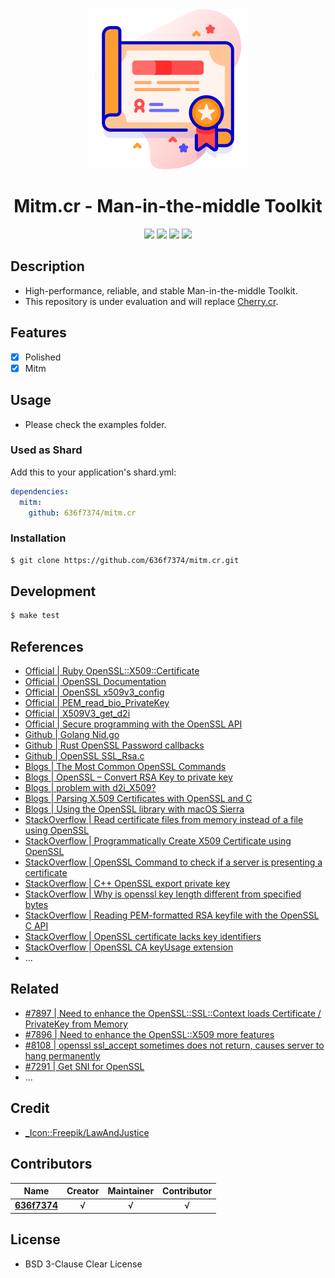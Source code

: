 <div align = "center"><img src="images/icon.png" width="256" height="256" /></div>

<div align = "center">
  <h1>Mitm.cr - Man-in-the-middle Toolkit</h1>
</div>

<p align="center">
  <a href="https://crystal-lang.org">
    <img src="https://img.shields.io/badge/built%20with-crystal-000000.svg" /></a>
  <a href="https://github.com/636f7374/mitm.cr/actions">
    <img src="https://github.com/636f7374/mitm.cr/workflows/Continuous%20Integration/badge.svg" /></a>
  <a href="https://github.com/636f7374/mitm.cr/releases">
    <img src="https://img.shields.io/github/release/636f7374/mitm.cr.svg" /></a>
  <a href="https://github.com/636f7374/mitm.cr/blob/master/license">
    <img src="https://img.shields.io/github/license/636f7374/mitm.cr.svg"></a>
</p>

## Description

* High-performance, reliable, and stable Man-in-the-middle Toolkit.
* This repository is under evaluation and will replace [Cherry.cr](https://github.com/636f7374/cherry.cr).

## Features

* [X] Polished
* [X] Mitm

## Usage

* Please check the examples folder.

### Used as Shard

Add this to your application's shard.yml:

```yaml
dependencies:
  mitm:
    github: 636f7374/mitm.cr
```

### Installation

```bash
$ git clone https://github.com/636f7374/mitm.cr.git
```

## Development

```bash
$ make test
```

## References

* [Official | Ruby OpenSSL::X509::Certificate](https://ruby-doc.org/stdlib-2.4.0/libdoc/openssl/rdoc/OpenSSL/X509/Certificate.html)
* [Official | OpenSSL Documentation](https://www.openssl.org/docs/)
* [Official | OpenSSL x509v3_config](https://www.openssl.org/docs/manmaster/man5/x509v3_config.html)
* [Official | PEM_read_bio_PrivateKey](https://www.openssl.org/docs/man1.1.0/man3/PEM_write_bio_RSA_PUBKEY.html)
* [Official | X509V3_get_d2i](https://www.openssl.org/docs/man1.1.0/man3/X509_add1_ext_i2d.html)
* [Official | Secure programming with the OpenSSL API](https://developer.ibm.com/tutorials/l-openssl/)
* [Github | Golang Nid.go](https://github.com/spacemonkeygo/openssl/blob/master/nid.go)
* [Github | Rust OpenSSL Password callbacks](https://github.com/sfackler/rust-openssl/pull/410)
* [Github | OpenSSL SSL_Rsa.c](https://github.com/openssl/openssl/blob/master/ssl/ssl_rsa.c)
* [Blogs | The Most Common OpenSSL Commands](https://www.sslshopper.com/article-most-common-openssl-commands.html)
* [Blogs | OpenSSL – Convert RSA Key to private key](https://rafpe.ninja/2016/08/17/openssl-convert-rsa-key-to-private-key/)
* [Blogs | problem with d2i_X509?](http://openssl.6102.n7.nabble.com/problem-with-d2i-X509-td1537.html)
* [Blogs | Parsing X.509 Certificates with OpenSSL and C](https://zakird.com/2013/10/13/certificate-parsing-with-openssl)
* [Blogs | Using the OpenSSL library with macOS Sierra](https://medium.com/@timmykko/using-openssl-library-with-macos-sierra-7807cfd47892)
* [StackOverflow | Read certificate files from memory instead of a file using OpenSSL](https://stackoverflow.com/questions/3810058/read-certificate-files-from-memory-instead-of-a-file-using-openssl)
* [StackOverflow | Programmatically Create X509 Certificate using OpenSSL](https://stackoverflow.com/questions/256405/programmatically-create-x509-certificate-using-openssl)
* [StackOverflow | OpenSSL Command to check if a server is presenting a certificate](https://stackoverflow.com/questions/24457408/openssl-command-to-check-if-a-server-is-presenting-a-certificate)
* [StackOverflow | C++ OpenSSL export private key](https://stackoverflow.com/questions/5367991/c-openssl-export-private-key)
* [StackOverflow | Why is openssl key length different from specified bytes](https://security.stackexchange.com/questions/102508/why-is-openssl-key-length-different-from-specified-bytes)
* [StackOverflow | Reading PEM-formatted RSA keyfile with the OpenSSL C API](https://stackoverflow.com/questions/16675147/reading-pem-formatted-rsa-keyfile-with-the-openssl-c-api)
* [StackOverflow | OpenSSL certificate lacks key identifiers](https://stackoverflow.com/questions/2883164/openssl-certificate-lacks-key-identifiers)
* [StackOverflow | OpenSSL CA keyUsage extension](https://superuser.com/questions/738612/openssl-ca-keyusage-extension)
* ...

## Related

* [#7897 | Need to enhance the OpenSSL::SSL::Context loads Certificate / PrivateKey from Memory](https://github.com/crystal-lang/crystal/issues/7897)
* [#7896 | Need to enhance the OpenSSL::X509 more features](https://github.com/crystal-lang/crystal/issues/7896)
* [#8108 | openssl ssl_accept sometimes does not return, causes server to hang permanently](https://github.com/crystal-lang/crystal/issues/8108)
* [#7291 | Get SNI for OpenSSL](https://github.com/crystal-lang/crystal/pull/7291)
* ...

## Credit

* [\_Icon::Freepik/LawAndJustice](https://www.flaticon.com/packs/law-and-justice-62)

## Contributors

|Name|Creator|Maintainer|Contributor|
|:---:|:---:|:---:|:---:|
|**[636f7374](https://github.com/636f7374)**|√|√|√|

## License

* BSD 3-Clause Clear License

